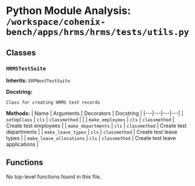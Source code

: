# Python Module Analysis: `/workspace/cohenix-bench/apps/hrms/hrms/tests/utils.py`

## Classes

### `HRMSTestSuite`
**Inherits:** `ERPNextTestSuite`


**Docstring:**
```
Class for creating HRMS test records
```

**Methods:**
| Name | Arguments | Decorators | Docstring |
|---|---|---|---|
| `setUpClass` | `cls` | `classmethod` |  |
| `make_employees` | `cls` | `classmethod` | Create test employees |
| `make_departments` | `cls` | `classmethod` | Create test departments |
| `make_leave_types` | `cls` | `classmethod` | Create test leave types |
| `make_leave_allocations` | `cls` | `classmethod` | Create test leave applications |





## Functions

No top-level functions found in this file.
